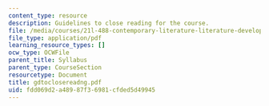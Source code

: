 ```yaml
---
content_type: resource
description: Guidelines to close reading for the course.
file: /media/courses/21l-488-contemporary-literature-literature-development-and-human-rights-spring-2008/fdd069d2a48987f36981cfded5d49945_gdtoclosereadng.pdf
file_type: application/pdf
learning_resource_types: []
ocw_type: OCWFile
parent_title: Syllabus
parent_type: CourseSection
resourcetype: Document
title: gdtoclosereadng.pdf
uid: fdd069d2-a489-87f3-6981-cfded5d49945
---
```

